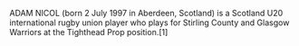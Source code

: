 ADAM NICOL (born 2 July 1997 in Aberdeen, Scotland) is a Scotland U20 international rugby union player who plays for Stirling County and Glasgow Warriors at the Tighthead Prop position.[1]
